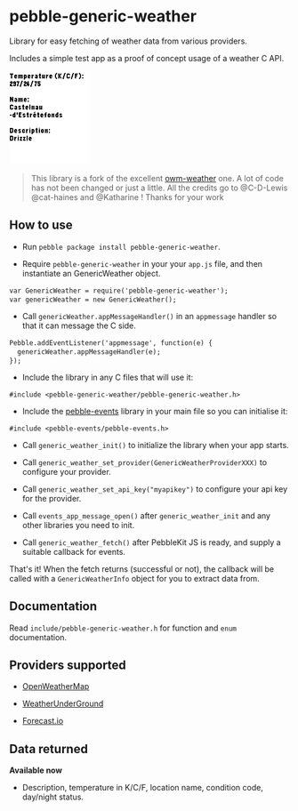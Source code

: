 # pebble-generic-weather

Library for easy fetching of weather data from various providers.

Includes a simple test app as a proof of concept usage of a weather C API.

![basalt](screenshots/basalt.png)

> This library is a fork of the excellent [owm-weather](https://github.com/pebble-hacks/owm-weather) one.
> A lot of code has not been changed or just a little.
> All the credits go to @C-D-Lewis @cat-haines and @Katharine ! Thanks for your work

## How to use

* Run `pebble package install pebble-generic-weather`.

* Require `pebble-generic-weather` in your your `app.js` file, and then instantiate an GenericWeather object.

```
var GenericWeather = require('pebble-generic-weather');
var genericWeather = new GenericWeather();
```

* Call `genericWeather.appMessageHandler()` in an `appmessage` handler so that it can message the C side.

```
Pebble.addEventListener('appmessage', function(e) {
  genericWeather.appMessageHandler(e);
});
```

* Include the library in any C files that will use it:

```
#include <pebble-generic-weather/pebble-generic-weather.h>
```

* Include the [pebble-events](https://www.npmjs.com/package/pebble-events) library in your main file
so you can initialise it:

```
#include <pebble-events/pebble-events.h>
```

* Call `generic_weather_init()` to initialize the library when your app starts.

* Call `generic_weather_set_provider(GenericWeatherProviderXXX)` to configure your provider.

* Call `generic_weather_set_api_key("myapikey")` to configure your api key for the provider.

* Call `events_app_message_open()` after `generic_weather_init` and any other libraries you need to init.

* Call `generic_weather_fetch()` after PebbleKit JS is ready, and supply a suitable
  callback for events.

That's it! When the fetch returns (successful or not), the callback will be called with a `GenericWeatherInfo` object for you to extract data from.

## Documentation

Read `include/pebble-generic-weather.h` for function and `enum` documentation.

## Providers supported

* [OpenWeatherMap](http://home.openweathermap.org)

* [WeatherUnderGround](https://www.wunderground.com)

* [Forecast.io](http://forecast.io)

## Data returned

**Available now**

* Description, temperature in K/C/F, location name, condition code, day/night status.


